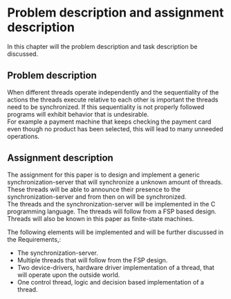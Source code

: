 # Problem description and assignment description

In this chapter will the problem description and task description be discussed.

## Problem description

When different threads operate independently and the sequentiality of the actions the threads execute relative to each other is important the threads need to be synchronized. If this sequentiality is not properly followed programs will exhibit behavior that is undesirable.  
For example a payment machine that keeps checking the payment card even though no product has been selected, this will lead to many unneeded operations.

## Assignment description

The assignment for this paper is to design and implement a generic synchronization-server that will synchronize a unknown amount of threads. These threads will be able to announce their presence to the synchronization-server and from then on will be synchronized.  
The threads and the synchronization-server will be implemented in the C programming language. The threads will follow from a FSP based design. Threads will also be known in this paper as finite-state machines.

The following elements will be implemented and will be further discussed in the Requirements,:

- The synchronization-server.
- Multiple threads that will follow from the FSP design.
- Two device-drivers, hardware driver implementation of a thread, that will operate upon the outside world.
- One control thread, logic and decision based implementation of a thread.
